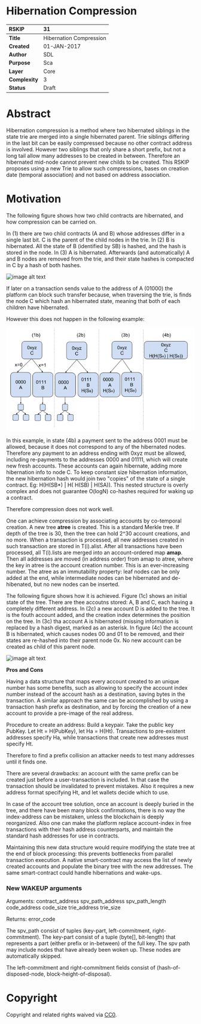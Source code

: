 # Hibernation Compression

|RSKIP          |31           |
| :------------ |:-------------|
|**Title**      |Hibernation Compression|
|**Created**    |01-JAN-2017 |
|**Author**     |SDL |
|**Purpose**    |Sca |
|**Layer**      |Core |
|**Complexity** |3 |
|**Status**     |Draft |

# **Abstract**

Hibernation compression is a method where two hibernated siblings in the state trie are merged into a single hibernated parent. Trie siblings differing in the last bit can be easily compressed because no other contract address is involved. However two siblings that only share a short prefix, but not a long tail allow many addresses to be created in between. Therefore an hibernated mid-node cannot prevent new childs to be created. This RSKIP proposes using a new Trie to allow such compressions, bases on creation date (temporal association) and not based on address association. 

# **Motivation**

The following figure shows how two child contracts are hibernated, and how compression can be carried on.

In (1) there are two child contracts (A and B) whose addresses differ in a single last bit. C is the parent of the child nodes in the trie. In (2) B is hibernated. All the state of B (identified by SB) is hashed, and the hash is stored in the node. In (3) A is hibernated. Afterwards (and automatically) A and B nodes are removed from the trie, and their state hashes is compacted in C by a hash of both hashes. 

![image alt text](./RSKIP31/1MerkleTreeRSKIP31.png)

If later on a transaction sends value to the address of A (01000) the platform can block such transfer because, when traversing the trie, is finds the node C which hash an hibernated state, meaning that both of each children have hibernated.

However this does not happen in the following example:

![image alt text](./RSKIP31/2MerkleTreeRSKIP31.png)

In this example, in state (4b) a payment sent to the address 0001 must be allowed, because it does not correspond to any of the hibernated nodes. Therefore any payment to an address ending with 0xyz must be allowed, including re-payments to the addresses 0000 and 01111, which will create new fresh accounts. These accounts can again hibernate, adding more hibernation info to node C. To keep constant size hibernation information, the new hibernation hash would join two "copies" of the state of a single contract. Eg:  H(H(SB*) | H( H(SB) | H(SA)). This nested structure is overly complex and does not guarantee O(logN) co-hashes required for waking up a contract.

Therefore compression does not work well.

One can achieve compression by associating accounts by co-temporal creation. A new tree **atree** is created. This is a standard Merkle tree. If depth of the tree is 30, then the tree can hold 2^30 account creations, and no more. When a transaction is processed, all new addresses created in such transaction are stored in T(i).alist. After all transactions have been processed, all T(i).lists are merged into an account-ordered map **amap**. Then all addresses are moved (in address order) from amap to atree, where the key in atree is the account creation number. This is an ever-increasing number. The atree as an immutability property: leaf nodes can be only added at the end, while intermediate nodes can be hibernated and de-hibenated, but no new nodes can be inserted.

The following figure shows how it is achieved. Figure  (1c) shows an initial state of the tree. There are thee accoutns stored: A, B and C, each having a completely different address.  In (2c) a new account D is added to the tree. It is the fouth account added, and the creation index determines the position on the tree. In (3c) tha account A is hibernated (missing information is replaced by a hash digest, marked as an asterisk. In figure (4c) the account B is hibernated, which causes nodes 00 and 01 to be removed, and their states are re-hashed into their parent node 0x. No new account can be created as child of this parent node.

![image alt text](./RSKIP31/3MTreesRSKIP31.png)

**Pros and Cons**

Having a data structure that maps every account created to an unique number has some benefits, such as allowing to specify the account index number instead of the account hash as a destination, saving bytes in the transaction. A similar approach the same can be accomplished by using a transaction hash prefix as destination, and by forcing the creation of a new account to provide a pre-image of the real address.

Procedure to create an address: Build a keypair. Take the public key PubKey. Let Ht = H(PubKey), let Ha = H(Ht). Transactions to pre-existent addresses specify Ha, while transactions that create new addresses must specify Ht.

Therefore to find a prefix collision an attacker needs to test many addresses until it finds one.

There are several drawbacks: an account with the same prefix can be created just before a user-transaction is included. In that case the transaction should be invalidated to prevent mistakes. Also it requires a new address format specifying Ht, and let wallets decide which to use. 

In case of the account tree solution, once an account is deeply buried in the tree, and there have been many block confirmations, there is no way the index-address can be mistaken, unless the blockchain is deeply reorganized. Also one can make the platform replace account-index in free transactions with their hash address counterparts, and maintain the standard hash addresses for use in contracts.

Maintaining this new data structure would require modifying the state tree at the end of block processing: this prevents bottlenecks from parallel transaction execution. A native smart-contract may access the list of newly created accounts and populate the binary tree with the new addresses. The same smart-contract could handle hibernations and wake-ups.

### New WAKEUP arguments

Arguments: contract_address spv_path_address spv_path_length code_address code_size trie_address trie_size

Returns: error_code

The spv_path consist of tuples (key-part, left-commitment, right-commitment). The key-part consist of a tuple (byte[], bit-length) that represents a part (either prefix or in-between) of the full key. The spv path may include nodes that have already been woken up. These nodes are automatically skipped. 

The left-commitment and right-commitment fields consist of (hash-of-disposed-node, block-height-of-disposal).


# **Copyright**

Copyright and related rights waived via [CC0](https://creativecommons.org/publicdomain/zero/1.0/).
